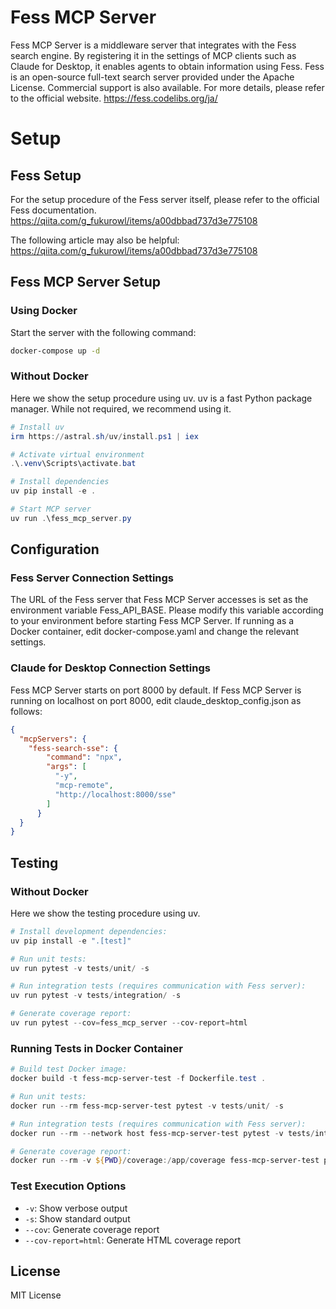 # Fess MCP Server

Fess MCP Server is a middleware server that integrates with the Fess search engine.
By registering it in the settings of MCP clients such as Claude for Desktop, it enables agents to obtain information using Fess. Fess is an open-source full-text search server provided under the Apache License. Commercial support is also available. For more details, please refer to the official website.
https://fess.codelibs.org/ja/


# Setup

## Fess Setup
For the setup procedure of the Fess server itself, please refer to the official Fess documentation.
https://qiita.com/g_fukurowl/items/a00dbbad737d3e775108

The following article may also be helpful:
https://qiita.com/g_fukurowl/items/a00dbbad737d3e775108

## Fess MCP Server Setup
### Using Docker
Start the server with the following command:

```bash
docker-compose up -d
```

### Without Docker
Here we show the setup procedure using uv.
uv is a fast Python package manager. While not required, we recommend using it.

```powershell
# Install uv
irm https://astral.sh/uv/install.ps1 | iex
```

```powershell
# Activate virtual environment
.\.venv\Scripts\activate.bat
```

```powershell
# Install dependencies
uv pip install -e .
```

```powershell
# Start MCP server
uv run .\fess_mcp_server.py
```

## Configuration
### Fess Server Connection Settings
The URL of the Fess server that Fess MCP Server accesses is set as the environment variable Fess_API_BASE.
Please modify this variable according to your environment before starting Fess MCP Server.
If running as a Docker container, edit docker-compose.yaml and change the relevant settings.

### Claude for Desktop Connection Settings
Fess MCP Server starts on port 8000 by default.
If Fess MCP Server is running on localhost on port 8000, edit claude_desktop_config.json as follows:
```json
{
  "mcpServers": {
    "fess-search-sse": {
        "command": "npx",
        "args": [
          "-y",
          "mcp-remote",
          "http://localhost:8000/sse"
        ]
      }
  }
}
```

## Testing

### Without Docker
Here we show the testing procedure using uv.

```powershell
# Install development dependencies:
uv pip install -e ".[test]"
```

```powershell
# Run unit tests:
uv run pytest -v tests/unit/ -s
```

```powershell
# Run integration tests (requires communication with Fess server):
uv run pytest -v tests/integration/ -s
```

```powershell
# Generate coverage report:
uv run pytest --cov=fess_mcp_server --cov-report=html
```

### Running Tests in Docker Container

```powershell
# Build test Docker image:
docker build -t fess-mcp-server-test -f Dockerfile.test .
```

```powershell
# Run unit tests:
docker run --rm fess-mcp-server-test pytest -v tests/unit/ -s
```

```powershell
# Run integration tests (requires communication with Fess server):
docker run --rm --network host fess-mcp-server-test pytest -v tests/integration/ -s
```

```powershell
# Generate coverage report:
docker run --rm -v ${PWD}/coverage:/app/coverage fess-mcp-server-test pytest --cov=fess_mcp_server --cov-report=html
```


### Test Execution Options

- `-v`: Show verbose output
- `-s`: Show standard output
- `--cov`: Generate coverage report
- `--cov-report=html`: Generate HTML coverage report



## License

MIT License
